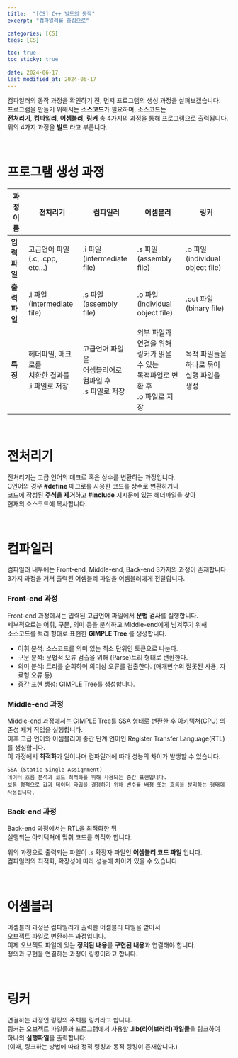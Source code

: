 ```yaml
---
title:  "[CS] C++ 빌드의 동작"
excerpt: "컴파일러를 중심으로"

categories: [CS]
tags: [CS]

toc: true
toc_sticky: true
 
date: 2024-06-17
last_modified_at: 2024-06-17
---
```


컴파일러의 동작 과정을 확인하기 전, 먼저 프로그램의 생성 과정을 살펴보겠습니다.  
프로그램을 만들기 위해서는 **소스코드**가 필요하며, 소스코드는  
**전처리기**, **컴파일러**, **어셈블러**, **링커** 총 4가지의 과정을 통해 프로그램으로 출력됩니다.  
위의 4가지 과정을 **빌드** 라고 부릅니다.  

<br/>

# 프로그램 생성 과정

| **과정 이름** | **전처리기** | **컴파일러** | **어셈블러** | **링커** |
| --- | --- | --- | --- | --- |
| **입력 파일** | 고급언어 파일 <br/> (.c, .cpp, etc…) | .i 파일 <br/> (intermediate file) | .s 파일 <br/> (assembly file) | .o 파일 <br/> (individual object file) |
| **출력 파일** | .i 파일 <br/> (intermediate file) | .s 파일 <br/> (assembly file) | .o 파일 <br/> (individual object file) | .out 파일 <br/> (binary file) |
| **특징** | 헤더파일, 매크로를 <br/> 치환한 결과를 <br/> .i 파일로 저장 | 고급언어 파일을 <br/> 어셈블리어로 <br/> 컴파일 후 <br/> .s 파일로 저장 | 외부 파일과 연결을 위해 <br/> 링커가 읽을 수 있는 <br/> 목적파일로 변환 후 <br/> .o 파일로 저장 | 목적 파일들을 <br/> 하나로 묶어 <br/> 실행 파일을 생성 |

<br/>

# 전처리기
전처리기는 고급 언어의 매크로 혹은 상수를 변환하는 과정입니다.  
C언어의 경우 **#define** 매크로를 사용한 코드를 상수로 변환하거나  
코드에 작성된 **주석을 제거**하고 **#include** 지시문에 있는 헤더파일을 찾아  
현재의 소스코드에 복사합니다.  

<br/>

# 컴파일러
컴파일러 내부에는 Front-end, Middle-end, Back-end 3가지의 과정이 존재합니다.  
3가지 과정을 거쳐 출력된 어셈블리 파일을 어셈블러에게 전달합니다.  

### Front-end 과정
Front-end 과정에서는 입력된 고급언어 파일에서 **문법 검사**를 실행합니다.  
세부적으로는 어휘, 구문, 의미 등을 분석하고 Middle-end에게 넘겨주기 위해  
소스코드를 트리 형태로 표현한 **GIMPLE Tree** 를 생성합니다.  
* 어휘 분석: 소스코드를 의미 있는 최소 단위인 토큰으로 나눈다.
* 구문 분석: 문법적 오류 검출을 위해 (Parse)트리 형태로 변환한다.
* 의미 분석: 트리를 순회하며 의미상 오류를 검출한다. (매개변수의 잘못된 사용, 자료형 오류 등)
* 중간 표현 생성: GIMPLE Tree를 생성합니다.

### Middle-end 과정
Middle-end 과정에서는 GIMPLE Tree를 SSA 형태로 변환한 후 아키텍쳐(CPU) 의존성 제거 작업을 실행합니다.  
이후 고급 언어와 어셈블리어 중간 단계 언어인 Register Transfer Language(RTL)를 생성합니다.  
이 과정에서 **최적화**가 일어나며 컴파일러에 따라 성능의 차이가 발생할 수 있습니다.  

```
SSA (Static Single Assignment)
데이터 흐름 분석과 코드 최적화를 위해 사용되는 중간 표현입니다.  
보통 정적으로 값과 데이터 타입을 결정하기 위해 변수를 배정 또는 흐름을 분리하는 형태에 사용됩니다.
```

### Back-end 과정
Back-end 과정에서는 RTL을 최적화한 뒤  
실행되는 아키텍쳐에 맞춰 코드를 최적화 합니다.  

위의 과정으로 출력되는 파일이 .s 확장자 파일인 **어셈블리 코드 파일** 입니다.  
컴파일러의 최적화, 확장성에 따라 성능에 차이가 있을 수 있습니다.  

<br/>

# 어셈블러
어셈블러 과정은 컴파일러가 출력한 어셈블리 파일을 받아서  
오브젝트 파일로 변환하는 과정입니다.  
이제 오브젝트 파일에 있는 **정의된 내용**를 **구현된 내용**과 연결해야 합니다.  
정의과 구현을 연결하는 과정이 링킹이라고 합니다.  

<br/>

# 링커
연결하는 과정인 링킹의 주체를 링커라고 합니다.  
링커는 오브젝트 파일들과 프로그램에서 사용할 **.lib(라이브러리)파일들**을 링크하여  
하나의 **실행파일**을 출력합니다.  
(이때, 링크하는 방법에 따라 정적 링킹과 동적 링킹이 존재합니다.)
